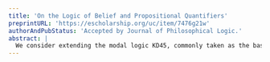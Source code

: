 ```yaml
---
title: 'On the Logic of Belief and Propositional Quantifiers'
preprintURL: 'https://escholarship.org/uc/item/7476g21w'
authorAndPubStatus: 'Accepted by Journal of Philosophical Logic.'
abstract: | 
  We consider extending the modal logic KD45, commonly taken as the baseline system for belief, with propositional quantifiers that can be used to formalize natural language sentences such as “everything I believe is true” or “there is some-thing that I neither believe nor disbelieve.” Our main results are axiomatizations of the logics with propositional quantifiers of natural classes of complete Boolean algebras with an operator (BAOs) validating KD45. Among them is the class of complete, atomic, and completely multiplicative BAOs validating KD45. Hence, by duality, we also cover the usual method of adding propositional quantifiers to normal modal logics by considering their classes of Kripke frames. In addition, we obtain decidability for all the concrete logics we discuss.
---
```


